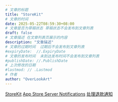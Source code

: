 ```yaml
---
# 文章的标题
title: "StoreKit"
# 文章的时间
date: 2025-05-22T08:59:30+08:00
# 文章是否为草稿状态 草稿状态不会发布到文章列表
draft: false
# 文章描述 在文章列表页展示的内容
description: "文章描述"
# 文章的过期时间  过期后不会发布到文章列表
#expiryDate:  //.ExpiryDate
# 文章的发布时间  未到达发布时间不会发布到文章列表
#publishDate: //.PublishDate
# 上次修改的日期
#lastmod: // .Lastmod
# 作者
author: "OverLookArt"
---
```

[StoreKit](https://developer.apple.com/documentation/storekit)
[App Store Server Notifications](https://developer.apple.com/documentation/appstoreservernotifications)
[处理退款通知](https://developer.apple.com/cn/documentation/storekit/in-app_purchase/handling_refund_notifications/)